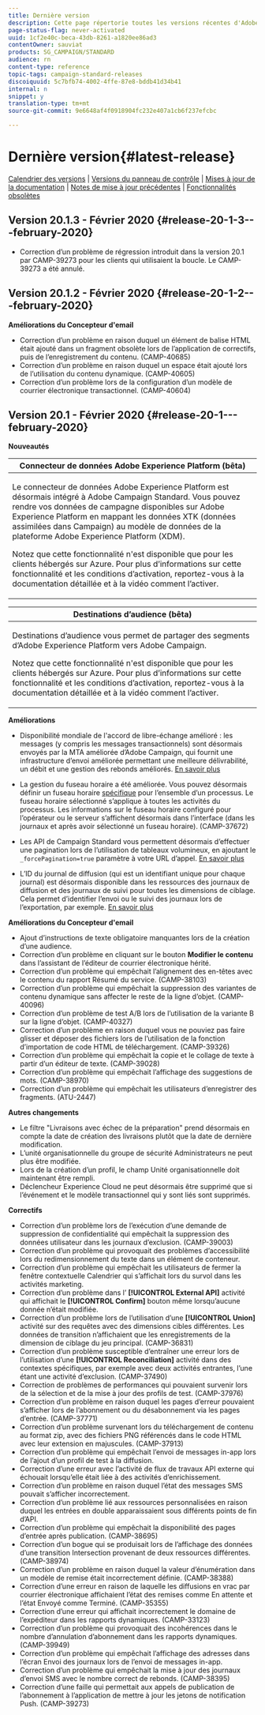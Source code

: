 ```yaml
---
title: Dernière version
description: Cette page répertorie toutes les versions récentes d'Adobe Campaign Standard.
page-status-flag: never-activated
uuid: 1cf2e40c-beca-43db-8261-a1820ee86ad3
contentOwner: sauviat
products: SG_CAMPAIGN/STANDARD
audience: rn
content-type: reference
topic-tags: campaign-standard-releases
discoiquuid: 5c7bfb74-4002-4ffe-87e8-bddb41d34b41
internal: n
snippet: y
translation-type: tm+mt
source-git-commit: 9e6648af4f0918904fc232e407a1cb6f237efcbc

---
```



# Dernière version{#latest-release}

[Calendrier des versions](https://helpx.adobe.com/campaign/kb/acs-release-planning.html) | [Versions du panneau de contrôle](https://docs.adobe.com/content/help/en/control-panel/using/release-notes.html) | [Mises à jour de la documentation](../../rn/using/documentation-updates.md) | [Notes de mise à jour précédentes](../../rn/using/release-notes-2019.md) | [Fonctionnalités obsolètes](https://helpx.adobe.com/campaign/kb/acs-deprecated-and-removed-features.html)

## Version 20.1.3 - Février 2020 {#release-20-1-3---february-2020}

* Correction d’un problème de régression introduit dans la version 20.1 par CAMP-39273 pour les clients qui utilisaient la boucle. Le CAMP-39273 a été annulé.

## Version 20.1.2 - Février 2020 {#release-20-1-2---february-2020}

**Améliorations du Concepteur d&#39;email**

* Correction d’un problème en raison duquel un élément de balise HTML était ajouté dans un fragment obsolète lors de l’application de correctifs, puis de l’enregistrement du contenu. (CAMP-40685)
* Correction d’un problème en raison duquel un espace était ajouté lors de l’utilisation du contenu dynamique. (CAMP-40605)
* Correction d’un problème lors de la configuration d’un modèle de courrier électronique transactionnel. (CAMP-40604)

## Version 20.1 - Février 2020 {#release-20-1---february-2020}

**Nouveautés**


<table> 
 <thead> 
  <tr> 
   <th> <strong>Connecteur de données Adobe Experience Platform (bêta)</strong><br /> </th> 
  </tr> 
 </thead> 
 <tbody> 
  <tr> 
   <td> <p>Le connecteur de données Adobe Experience Platform est désormais intégré à Adobe Campaign Standard. Vous pouvez rendre vos données de campagne disponibles sur Adobe Experience Platform en mappant les données XTK (données assimilées dans Campaign) au modèle de données de la plateforme Adobe Experience Platform (XDM). </p>
    <p>Notez que cette fonctionnalité n'est disponible que pour les clients hébergés sur Azure. Pour plus d’informations sur cette fonctionnalité et les conditions d’activation, reportez-vous à la documentation <a href="../../administration/using/aep-about-data-connector.md"></a> détaillée et à la vidéo <a href="https://docs.adobe.com/content/help/en/campaign-learn/campaign-standard-tutorials/administrating/adobe-experience-platform-data-connector/understanding-the-adobe-experience-platform-data-connector.html"></a>comment l’activer.</p>
   </td> 
  </tr> 
 </tbody> 
</table>

<table> 
 <thead> 
  <tr> 
   <th> <strong>Destinations d’audience (bêta) </strong><br /> </th> 
  </tr> 
 </thead> 
 <tbody> 
  <tr> 
   <td> <p>Destinations d’audience vous permet de partager des segments d’Adobe Experience Platform vers Adobe Campaign.</p>
    <p>Notez que cette fonctionnalité n'est disponible que pour les clients hébergés sur Azure. Pour plus d’informations sur cette fonctionnalité et les conditions d’activation, reportez-vous à la documentation <a href="../../audiences/using/aep-about-audience-destinations-service.md"></a> détaillée et à la vidéo <a href="https://docs.adobe.com/content/help/en/campaign-learn/campaign-standard-tutorials/profiles-and-audiences/audience-destinations/audience-destinations-overview.html"></a>comment l’activer. </p>
   </td> 
  </tr> 
 </tbody> 
</table>

**Améliorations**

* Disponibilité mondiale de l&#39;accord de libre-échange amélioré : les messages (y compris les messages transactionnels) sont désormais envoyés par la MTA améliorée d’Adobe Campaign, qui fournit une infrastructure d’envoi améliorée permettant une meilleure délivrabilité, un débit et une gestion des rebonds améliorés. [En savoir plus](https://helpx.adobe.com/campaign/kb/campaign-enhanced-mta.html)

* La gestion du fuseau horaire a été améliorée. Vous pouvez désormais définir un fuseau horaire [spécifique](../../automating/using/building-a-workflow.md) pour l’ensemble d’un processus. Le fuseau horaire sélectionné s’applique à toutes les activités du processus. Les informations sur le fuseau horaire configuré pour l’opérateur ou le serveur s’affichent désormais dans l’interface (dans les journaux et après avoir sélectionné un fuseau horaire). (CAMP-37672)

* Les API de Campaign Standard vous permettent désormais d’effectuer une pagination lors de l’utilisation de tableaux volumineux, en ajoutant le `_forcePagination=true` paramètre à votre URL d’appel. [En savoir plus](../../api/using/pagination.md)

* L’ID du journal de diffusion (qui est un identifiant unique pour chaque journal) est désormais disponible dans les ressources des journaux de diffusion et des journaux de suivi pour toutes les dimensions de ciblage. Cela permet d’identifier l’envoi ou le suivi des journaux lors de l’exportation, par exemple. [En savoir plus](../../automating/using/exporting-logs.md)

**Améliorations du Concepteur d&#39;email**

* Ajout d’instructions de texte obligatoire manquantes lors de la création d’une audience.
* Correction d’un problème en cliquant sur le bouton **Modifier le contenu** dans l’assistant de l’éditeur de courrier électronique hérité.
* Correction d’un problème qui empêchait l’alignement des en-têtes avec le contenu du rapport Résumé du service. (CAMP-38103)
* Correction d’un problème qui empêchait la suppression des variantes de contenu dynamique sans affecter le reste de la ligne d’objet. (CAMP-40096)
* Correction d’un problème de test A/B lors de l’utilisation de la variante B sur la ligne d’objet. (CAMP-40327)
* Correction d’un problème en raison duquel vous ne pouviez pas faire glisser et déposer des fichiers lors de l’utilisation de la fonction d’importation de code HTML de téléchargement. (CAMP-39326)
* Correction d’un problème qui empêchait la copie et le collage de texte à partir d’un éditeur de texte. (CAMP-39028)
* Correction d’un problème qui empêchait l’affichage des suggestions de mots. (CAMP-38970)
* Correction d’un problème qui empêchait les utilisateurs d’enregistrer des fragments. (ATU-2447)

**Autres changements**

* Le filtre &quot;Livraisons avec échec de la préparation&quot; prend désormais en compte la date de création des livraisons plutôt que la date de dernière modification.
* L’unité organisationnelle du groupe de sécurité Administrateurs ne peut plus être modifiée.
* Lors de la création d’un profil, le champ Unité organisationnelle doit maintenant être rempli.
* Déclencheur Experience Cloud ne peut désormais être supprimé que si l’événement et le modèle transactionnel qui y sont liés sont supprimés.

**Correctifs**

* Correction d’un problème lors de l’exécution d’une demande de suppression de confidentialité qui empêchait la suppression des données utilisateur dans les journaux d’exclusion. (CAMP-39003)
* Correction d’un problème qui provoquait des problèmes d’accessibilité lors du redimensionnement du texte dans un élément de conteneur.
* Correction d’un problème qui empêchait les utilisateurs de fermer la fenêtre contextuelle Calendrier qui s’affichait lors du survol dans les activités marketing.
* Correction d’un problème dans l’ **[!UICONTROL External API]** activité qui affichait le **[!UICONTROL Confirm]** bouton même lorsqu’aucune donnée n’était modifiée.
* Correction d’un problème lors de l’utilisation d’une **[!UICONTROL Union]** activité sur des requêtes avec des dimensions cibles différentes. Les données de transition n’affichaient que les enregistrements de la dimension de ciblage du jeu principal. (CAMP-36831)
* Correction d’un problème susceptible d’entraîner une erreur lors de l’utilisation d’une **[!UICONTROL Reconciliation]** activité dans des contextes spécifiques, par exemple avec deux activités entrantes, l’une étant une activité d’exclusion. (CAMP-37490)
* Correction de problèmes de performances qui pouvaient survenir lors de la sélection et de la mise à jour des profils de test. (CAMP-37976)
* Correction d’un problème en raison duquel les pages d’erreur pouvaient s’afficher lors de l’abonnement ou du désabonnement via les pages d’entrée. (CAMP-37771)
* Correction d’un problème survenant lors du téléchargement de contenu au format zip, avec des fichiers PNG référencés dans le code HTML avec leur extension en majuscules. (CAMP-37913)
* Correction d’un problème qui empêchait l’envoi de messages in-app lors de l’ajout d’un profil de test à la diffusion.
* Correction d’une erreur avec l’activité de flux de travaux API externe qui échouait lorsqu’elle était liée à des activités d’enrichissement.
* Correction d’un problème en raison duquel l’état des messages SMS pouvait s’afficher incorrectement.
* Correction d’un problème lié aux ressources personnalisées en raison duquel les entrées en double apparaissaient sous différents points de fin d’API.
* Correction d’un problème qui empêchait la disponibilité des pages d’entrée après publication. (CAMP-38695)
* Correction d’un bogue qui se produisait lors de l’affichage des données d’une transition Intersection provenant de deux ressources différentes. (CAMP-38974)
* Correction d’un problème en raison duquel la valeur d’énumération dans un modèle de remise était incorrectement définie. (CAMP-38388)
* Correction d’une erreur en raison de laquelle les diffusions en vrac par courrier électronique affichaient l’état des remises comme En attente et l’état Envoyé comme Terminé. (CAMP-35355)
* Correction d’une erreur qui affichait incorrectement le domaine de l’expéditeur dans les rapports dynamiques. (CAMP-33123)
* Correction d’un problème qui provoquait des incohérences dans le nombre d’annulation d’abonnement dans les rapports dynamiques. (CAMP-39949)
* Correction d’un problème qui empêchait l’affichage des adresses dans l’écran Envoi des journaux lors de l’envoi de messages in-app.
* Correction d’un problème qui empêchait la mise à jour des journaux d’envoi SMS avec le nombre correct de rebonds. (CAMP-38395)
* Correction d’une faille qui permettait aux appels de publication de l’abonnement à l’application de mettre à jour les jetons de notification Push. (CAMP-39273)
